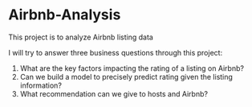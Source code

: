 # Airbnb-Analysis
This project is to analyze Airbnb listing data

I will try to answer three business questions through this project:
1. What are the key factors impacting the rating of a listing on Airbnb?
2. Can we build a model to precisely predict rating given the listing information?
3. What recommendation can we give to hosts and Airbnb?
